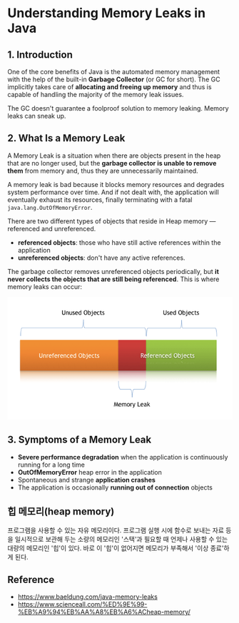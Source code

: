 # Understanding Memory Leaks in Java

## 1. Introduction
One of the core benefits of Java is the automated memory management 
with the help of the built-in <b>Garbage Collector</b> (or GC for short). 
The GC implicitly takes care of <b>allocating and freeing up memory</b> 
and thus is capable of handling the majority of the memory leak issues.

The GC doesn't guarantee a foolproof solution to memory leaking. 
Memory leaks can sneak up.


## 2. What Is a Memory Leak
A Memory Leak is a situation when there are objects present in the heap that are no longer used, 
but the <b>garbage collector is unable to remove them</b> from memory and, 
thus they are unnecessarily maintained.

A memory leak is bad because it blocks memory resources and degrades system performance over time. 
And if not dealt with, the application will eventually exhaust its resources, 
finally terminating with a fatal ```java.lang.OutOfMemoryError```.

There are two different types of objects that reside in Heap memory — referenced and unreferenced. 
- <b>referenced objects</b>: those who have still active references within the application
- <b>unreferenced objects</b>: don't have any active references.

The garbage collector removes unreferenced objects periodically, 
but <b>it never collects the objects that are still being referenced</b>. 
This is where memory leaks can occur:

![memory_leak_in_java_heap](img/memory_leak_in_java_heap.png)


## 3. Symptoms of a Memory Leak
- <b>Severe performance degradation</b> when the application is continuously running for a long time
- <b>OutOfMemoryError</b> heap error in the application
- Spontaneous and strange <b>application crashes</b>
- The application is occasionally <b>running out of connection</b> objects



## 힙 메모리(heap memory)
프로그램을 사용할 수 있는 자유 메모리이다. 
프로그램 실행 시에 함수로 보내는 자료 등을 일시적으로 보관해 두는 소량의 메모리인 '스택'과 필요할 때 언제나 사용할 수 있는 대량의 메모리인 '힙'이 있다. 
바로 이 '힙'이 없어지면 메모리가 부족해서 '이상 종료'하게 된다.



## Reference
- https://www.baeldung.com/java-memory-leaks
- https://www.scienceall.com/%ED%9E%99-%EB%A9%94%EB%AA%A8%EB%A6%ACheap-memory/
